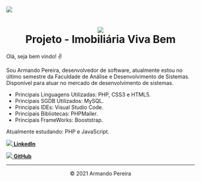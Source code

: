 <!-- CAPA OU LOGO -->
<h1>
<img src="https://i.picasion.com/pic90/b1de5d555cc6f0f13949c586cad02b4a.gif">
</h1>

<!-- DESCRIÇÃO -->
<center><h1>
<img rel="icon" src="https://ik.imagekit.io/mnbr5uwksus/Icons/icon_1GAtanMp0.png" type="image/gif"><br>
Projeto - Imobiliária Viva Bem 
</h1></center>

<p>Olá, seja bem vindo! ✌</p>

<p>Sou Armando Pereira, desenvolvedor de software, atualmente estou no último semestre da Faculdade de Análise e Desenvolvimento de Sistemas.<br>
Disponível para atuar no mercado de desenvolvimento de sistemas.</p>

<ul>
  <li>Principais Linguagens Utilizadas: PHP, CSS3 e HTML5.<br></li>
  <li>Principais SGDB Utilizados: MySQL.<br></li>
  <li>Principais IDEs: Visual Studio Code.</li>
  <li>Principais Bibliotecas: PHPMailer.</li>
  <li>Principais FrameWorks: Booststrap.</li>
</ul>

<p>Atualmente estudando: PHP e JavaScript.</p>

<!-- LinkedIn -->
<a href="www.linkedin.com/in/armando-víctor-pereira-2021"><img rel="icon" src="https://ik.imagekit.io/mnbr5uwksus/Icons/linkedin-16_HxYEL0Hyz.png" type="image/gif"> <b>LinkedIn</b></a>

<!-- GitHub -->
<a aling="center" href="https://github.com/Apvictor"><img rel="icon" src="https://ik.imagekit.io/mnbr5uwksus/Icons/github-azul-16_9qp9n_vdj.png" type="image/gif"> <b>GitHub</b></a>

<hr>
<center>&copy 2021 Armando Pereira </center>

